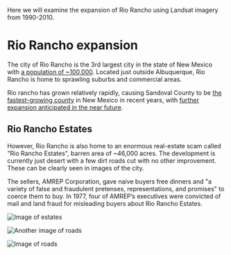 Here we will examine the expansion of Rio Rancho using Landsat imagery from 1990-2010.

# Rio Rancho expansion

The city of Rio Rancho is the 3rd largest city in the state of New Mexico with [a population of ~100,000](https://archive.ph/20200213114736/http://factfinder.census.gov/bkmk/table/1.0/en/DEC/10_SF1/GCTPH1.ST10/0400000US01). Located just outside Albuquerque, Rio Rancho is home to sprawling suburbs and commercial areas.

Rio rancho has grown relatively rapidly, causing Sandoval County to be [the fastest-growing county](https://www.santafenewmexican.com/news/local_news/sandoval-rises-as-new-mexico-s-fastest-growing-county/article_301443b9-7b15-565d-99d1-e7bac757c829.html) in New Mexico in recent years, with [further expansion anticipated in the near future](https://newmexiconewsport.com/citizens-want-rio-rancho-to-be-commercialized/).

## Rio Rancho Estates

However, Rio Rancho is also home to an enormous real-estate scam called "Rio Rancho Estates", barren area of ~46,000 acres. The development is currently just desert with a few dirt roads cut with no other improvement. These can be clearly seen in images of the city. 

The sellers, AMREP Corporation, gave naive buyers free dinners and "a variety of false and fraudulent pretenses, representations, and promises" to coerce them to buy. In 1977, four of AMREP’s executives were convicted of mail and land fraud for misleading buyers about Rio Rancho Estates.

![Image of estates](https://d3el53au0d7w62.cloudfront.net/wp-content/uploads/2018/04/21/G_jd_22apr_RRestates-900x696.png)

![Another image of roads](https://jbcrawford.us/_media/travelogue/nmfailed/rioranchoroads.png?cache=)

![Image of roads](https://www.sapiens.org/wp-content/uploads/2019/10/02-Rio-Rancho-Estates.jpg)
